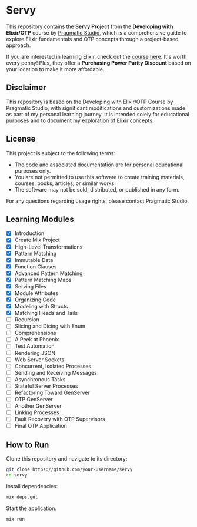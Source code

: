 # Servy

This repository contains the **Servy Project** from the **Developing with Elixir/OTP** course by [Pragmatic Studio](https://pragmaticstudio.com), which is a comprehensive guide to explore Elixir fundamentals and OTP concepts through a project-based approach.

If you are interested in learning Elixir, check out the [course here](https://pragmaticstudio.com/courses/elixir). It's worth every penny! Plus, they offer a **Purchasing Power Parity Discount** based on your location to make it more affordable.

## Disclaimer

This repository is based on the Developing with Elixir/OTP Course by Pragmatic Studio, with significant modifications and customizations made as part of my personal learning journey. It is intended solely for educational purposes and to document my exploration of Elixir concepts.

## License

This project is subject to the following terms:

- The code and associated documentation are for personal educational purposes only.
- You are not permitted to use this software to create training materials, courses, books, articles, or similar works.
- The software may not be sold, distributed, or published in any form.

For any questions regarding usage rights, please contact Pragmatic Studio.

## Learning Modules

- [x] Introduction
- [x] Create Mix Project
- [x] High-Level Transformations
- [x] Pattern Matching
- [x] Immutable Data
- [x] Function Clauses
- [x] Advanced Pattern Matching
- [x] Pattern Matching Maps
- [x] Serving Files
- [x] Module Attributes
- [x] Organizing Code
- [x] Modeling with Structs
- [x] Matching Heads and Tails
- [ ] Recursion
- [ ] Slicing and Dicing with Enum
- [ ] Comprehensions
- [ ] A Peek at Phoenix
- [ ] Test Automation
- [ ] Rendering JSON
- [ ] Web Server Sockets
- [ ] Concurrent, Isolated Processes
- [ ] Sending and Receiving Messages
- [ ] Asynchronous Tasks
- [ ] Stateful Server Processes
- [ ] Refactoring Toward GenServer
- [ ] OTP GenServer
- [ ] Another GenServer
- [ ] Linking Processes
- [ ] Fault Recovery with OTP Supervisors
- [ ] Final OTP Application

## How to Run

Clone this repository and navigate to its directory:

```bash
git clone https://github.com/your-username/servy
cd servy
```

Install dependencies:

```bash
mix deps.get
```

Start the application:

```bash
mix run
```
